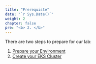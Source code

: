 ```yaml
---
title: "Prerequiste"
date: "`r Sys.Date()`"
weight: 2
chapter: false
pre: "<b> 2. </b>"
---
```


There are two steps to prepare for our lab:

1. [Prepare your Environment](./2.1-prepare-environment)
2. [Create your EKS Cluster](./2.2-cluster-creation)